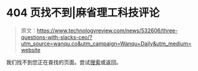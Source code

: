 # 404 页找不到|麻省理工科技评论

> 原文：<https://www.technologyreview.com/news/532606/three-questions-with-slacks-ceo/?utm_source=wanqu.co&utm_campaign=Wanqu+Daily&utm_medium=website>

我们找不到您正在查找的页面。尝试[搜索](/search/)或返回。